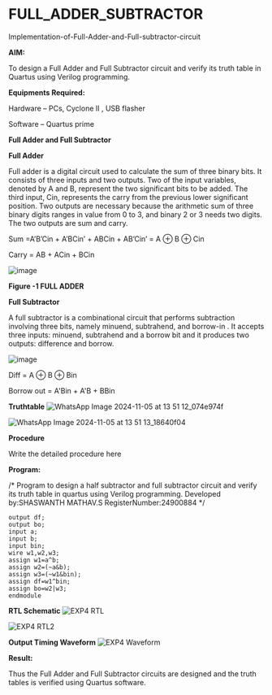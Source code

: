 # FULL_ADDER_SUBTRACTOR

Implementation-of-Full-Adder-and-Full-subtractor-circuit

**AIM:**

To design a Full Adder and Full Subtractor circuit and verify its truth table in Quartus using Verilog programming.

**Equipments Required:**

Hardware – PCs, Cyclone II , USB flasher

Software – Quartus prime

**Full Adder and Full Subtractor**

**Full Adder**

Full adder is a digital circuit used to calculate the sum of three binary bits. It consists of three inputs and two outputs. Two of the input variables, denoted by A and B, represent the two significant bits to be added. The third input, Cin, represents the carry from the previous lower significant position. Two outputs are necessary because the arithmetic sum of three binary digits ranges in value from 0 to 3, and binary 2 or 3 needs two digits. The two outputs are sum and carry.

Sum =A’B’Cin + A’BCin’ + ABCin + AB’Cin’ = A ⊕ B ⊕ Cin 

Carry = AB + ACin + BCin

![image](https://github.com/naavaneetha/FULL_ADDER_SUBTRACTOR/assets/154305477/0f30ba51-5ffb-4198-845f-18e054f675e7)

**Figure -1 FULL ADDER**

**Full Subtractor**

A full subtractor is a combinational circuit that performs subtraction involving three bits, namely minuend, subtrahend, and borrow-in . It accepts three inputs: minuend, subtrahend and a borrow bit and it produces two outputs: difference and borrow.

![image](https://github.com/naavaneetha/FULL_ADDER_SUBTRACTOR/assets/154305477/02b24f51-ab51-4304-9ad6-7b81ffc1ead5)

Diff = A ⊕ B ⊕ Bin 

Borrow out = A'Bin + A'B + BBin

**Truthtable**
![WhatsApp Image 2024-11-05 at 13 51 12_074e974f](https://github.com/user-attachments/assets/bbc5fae2-fee6-4b0e-a26c-7e4608b34fa1)

![WhatsApp Image 2024-11-05 at 13 51 13_18640f04](https://github.com/user-attachments/assets/4860b646-ad9e-4136-acac-ebec63e70c12)

**Procedure**

Write the detailed procedure here

**Program:**

/* Program to design a half subtractor and full subtractor circuit and verify its truth table in quartus using Verilog programming. 
Developed by:SHASWANTH MATHAV.S RegisterNumber:24900884
*/
```module EXP_4 (df,bo,a,b,bin);
output df;
output bo;
input a;
input b;
input bin;
wire w1,w2,w3;
assign w1=a^b;
assign w2=(~a&b);
assign w3=(~w1&bin);
assign df=w1^bin;
assign bo=w2|w3;
endmodule
```
**RTL Schematic**
![EXP4 RTL](https://github.com/user-attachments/assets/d68c1a19-0032-42b8-897e-ccc258a01c3f)

![EXP4 RTL2](https://github.com/user-attachments/assets/9f3a5598-b619-42e4-a49c-aeb9fbab1209)


**Output Timing Waveform**
![EXP4 Waveform](https://github.com/user-attachments/assets/239db52b-0d5e-4237-a83b-0da919ec0c7a)

**Result:**

Thus the Full Adder and Full Subtractor circuits are designed and the truth tables is verified using Quartus software.



